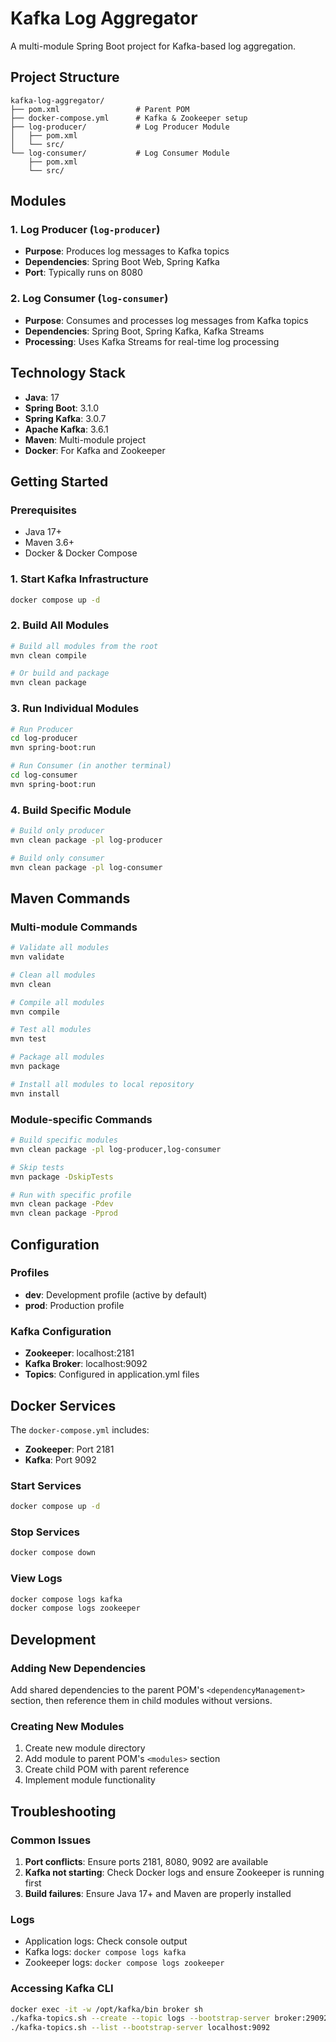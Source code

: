 # Kafka Log Aggregator

A multi-module Spring Boot project for Kafka-based log aggregation.

## Project Structure

```
kafka-log-aggregator/
├── pom.xml                 # Parent POM
├── docker-compose.yml      # Kafka & Zookeeper setup
├── log-producer/           # Log Producer Module
│   ├── pom.xml
│   └── src/
└── log-consumer/           # Log Consumer Module
    ├── pom.xml
    └── src/
```

## Modules

### 1. Log Producer (`log-producer`)
- **Purpose**: Produces log messages to Kafka topics
- **Dependencies**: Spring Boot Web, Spring Kafka
- **Port**: Typically runs on 8080

### 2. Log Consumer (`log-consumer`)
- **Purpose**: Consumes and processes log messages from Kafka topics
- **Dependencies**: Spring Boot, Spring Kafka, Kafka Streams
- **Processing**: Uses Kafka Streams for real-time log processing

## Technology Stack

- **Java**: 17
- **Spring Boot**: 3.1.0
- **Spring Kafka**: 3.0.7
- **Apache Kafka**: 3.6.1
- **Maven**: Multi-module project
- **Docker**: For Kafka and Zookeeper

## Getting Started

### Prerequisites
- Java 17+
- Maven 3.6+
- Docker & Docker Compose

### 1. Start Kafka Infrastructure
```bash
docker compose up -d
```

### 2. Build All Modules
```bash
# Build all modules from the root
mvn clean compile

# Or build and package
mvn clean package
```

### 3. Run Individual Modules
```bash
# Run Producer
cd log-producer
mvn spring-boot:run

# Run Consumer (in another terminal)
cd log-consumer
mvn spring-boot:run
```

### 4. Build Specific Module
```bash
# Build only producer
mvn clean package -pl log-producer

# Build only consumer
mvn clean package -pl log-consumer
```

## Maven Commands

### Multi-module Commands
```bash
# Validate all modules
mvn validate

# Clean all modules
mvn clean

# Compile all modules
mvn compile

# Test all modules
mvn test

# Package all modules
mvn package

# Install all modules to local repository
mvn install
```

### Module-specific Commands
```bash
# Build specific modules
mvn clean package -pl log-producer,log-consumer

# Skip tests
mvn package -DskipTests

# Run with specific profile
mvn clean package -Pdev
mvn clean package -Pprod
```

## Configuration

### Profiles
- **dev**: Development profile (active by default)
- **prod**: Production profile

### Kafka Configuration
- **Zookeeper**: localhost:2181
- **Kafka Broker**: localhost:9092
- **Topics**: Configured in application.yml files

## Docker Services

The `docker-compose.yml` includes:
- **Zookeeper**: Port 2181
- **Kafka**: Port 9092

### Start Services
```bash
docker compose up -d
```

### Stop Services
```bash
docker compose down
```

### View Logs
```bash
docker compose logs kafka
docker compose logs zookeeper
```

## Development

### Adding New Dependencies
Add shared dependencies to the parent POM's `<dependencyManagement>` section, then reference them in child modules without versions.

### Creating New Modules
1. Create new module directory
2. Add module to parent POM's `<modules>` section
3. Create child POM with parent reference
4. Implement module functionality

## Troubleshooting

### Common Issues
1. **Port conflicts**: Ensure ports 2181, 8080, 9092 are available
2. **Kafka not starting**: Check Docker logs and ensure Zookeeper is running first
3. **Build failures**: Ensure Java 17+ and Maven are properly installed

### Logs
- Application logs: Check console output
- Kafka logs: `docker compose logs kafka`
- Zookeeper logs: `docker compose logs zookeeper`

### Accessing Kafka CLI
```bash
docker exec -it -w /opt/kafka/bin broker sh
./kafka-topics.sh --create --topic logs --bootstrap-server broker:29092
./kafka-topics.sh --list --bootstrap-server localhost:9092
```